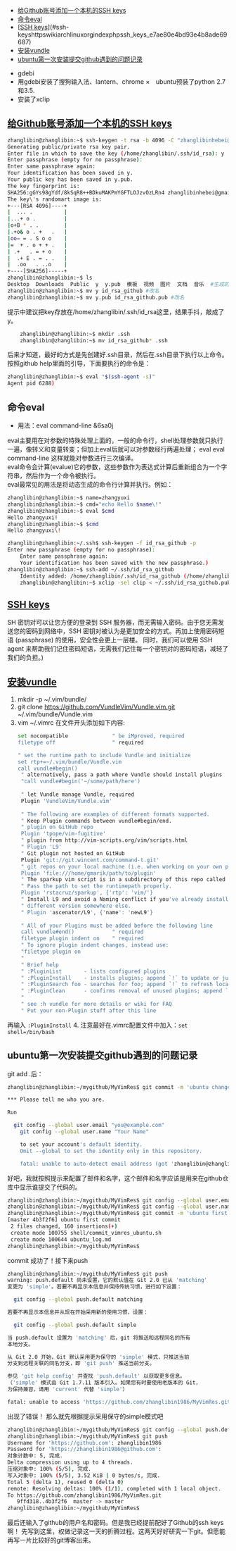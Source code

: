 
<!-- vim-markdown-toc GFM -->
* [给Github账号添加一个本机的SSH keys](#给github账号添加一个本机的ssh-keys)
* [命令eval](#命令eval)
* [[SSH keys](https://wiki.archlinux.org/index.php/SSH_keys_(%E7%AE%80%E4%BD%93%E4%B8%AD%E6%96%87))](#ssh-keyshttpswikiarchlinuxorgindexphpssh_keys_e7ae80e4bd93e4b8ade69687)
* [安装vundle](#安装vundle)
* [ubuntu第一次安装提交github遇到的问题记录](#ubuntu第一次安装提交github遇到的问题记录)

<!-- vim-markdown-toc -->
* gdebi
* 用gdebi安装了搜狗输入法、lantern、chrome
×　ubuntu预装了python 2.7和3.5.
* 安装了xclip

## [给Github账号添加一个本机的SSH keys](https://help.github.com/articles/generating-a-new-ssh-key-and-adding-it-to-the-ssh-agent/#generating-a-new-ssh-key)

``` bash
zhanglibin@zhanglibin:~$ ssh-keygen -t rsa -b 4096 -C "zhanglibinhebei@gmail.com"   #-t rsa指定生成的key的type是rsa;-b指定生成的key的比特数，rsa一般默认2048就足够了；-C 是公钥key的备注，会生成在公钥的最后面。
Generating public/private rsa key pair.
Enter file in which to save the key (/home/zhanglibin/.ssh/id_rsa): y
Enter passphrase (empty for no passphrase): 
Enter same passphrase again: 
Your identification has been saved in y.
Your public key has been saved in y.pub.
The key fingerprint is:
SHA256:gGYs98gYdf/8kSqR8++BDkuMAKPmYGFTLOJzvOzLRn4 zhanglibinhebei@gmail.com
The key\'s randomart image is:
+---[RSA 4096]----+
|  ... .          |
|...+ o .         |
|o+B * . .        |
|.+o& o . +   .   |
|oo= = . S o o    |
|=  + . o + + .   |
| .+   . = + o    |
|  .+ E . = . .   |
|  .oo   . ..o    |
+----[SHA256]-----+
zhanglibin@zhanglibin:~$ ls
Desktop  Downloads  Public  y  y.pub  模板  视频  图片  文档  音乐  #生成的y是私钥，y.pub是公钥
zhanglibin@zhanglibin:~$ mv y id_rsa_github #改名
zhanglibin@zhanglibin:~$ mv y.pub id_rsa_github.pub #改名
```
提示中建议把key存放在/home/zhanglibin/.ssh/id_rsa这里，结果手抖，敲成了y。
``` bash
    zhanglibin@zhanglibin:~$ mkdir .ssh
    zhanglibin@zhanglibin:~$ mv id_rsa_github* .ssh
```
后来才知道，最好的方式是先创建好.ssh目录，然后在.ssh目录下执行以上命令。  
按照github help里面的引导，下面要执行的命令是：  

``` bash
zhanglibin@zhanglibin:~$ eval "$(ssh-agent -s)"
Agent pid 6288)
```


## 命令eval
* 用法：eval command-line
&6sa0j
   
eval主要用在对参数的特殊处理上面的，一般的命令行，shell处理参数就只执行一遍，像转义和变量转变；但加上eval后就可以对参数经行两遍处理； 
eval eval command-line 这样就能对参数进行三次编译。  
eval命令会计算(evalue)它的参数，这些参数作为表达式计算后重新组合为一个字符串，然后作为一个命令被执行。  
eval最常见的用法是将动态生成的命令行计算并执行。例如：
``` bash
zhanglibin@zhanglibin:~$ name=zhangyuxi
zhanglibin@zhanglibin:~$ cmd="echo Hello $name\!"
zhanglibin@zhanglibin:~$ eval $cmd
Hello zhangyuxi!
zhanglibin@zhanglibin:~$ $cmd
Hello zhangyuxi\!
```

``` bash
zhanglibin@zhanglibin:~/.ssh$ ssh-keygen -f id_rsa_github -p
Enter new passphrase (empty for no passphrase): 
    Enter same passphrase again: 
    Your identification has been saved with the new passphrase.)
zhanglibin@zhanglibin:~$ ssh-add ~/.ssh/id_rsa_github
    Identity added: /home/zhanglibin/.ssh/id_rsa_github (/home/zhanglibin/.ssh/id_rsa_github)
    zhanglibin@zhanglibin:~$ xclip -sel clip < ~/.ssh/id_rsa_github.pub
```


## [SSH keys](https://wiki.archlinux.org/index.php/SSH_keys_(%E7%AE%80%E4%BD%93%E4%B8%AD%E6%96%87))
SH 密钥对可以让您方便的登录到 SSH 服务器，而无需输入密码。由于您无需发送您的密码到网络中，SSH 密钥对被认为是更加安全的方式。再加上使用密码短语 (passphrase) 的使用，安全性会更上一层楼。
同时，我们可以使用 SSH agent 来帮助我们记住密码短语，无需我们记住每一个密钥对的密码短语，减轻了我们的负担。)


## [安装vundle](https://github.com/VundleVim/Vundle.vim)

1. mkdir -p ~/.vim/bundle/
2. git clone https://github.com/VundleVim/Vundle.vim.git ~/.vim/bundle/Vundle.vim
3. vim ~/.vimrc 在文件开头添加如下内容:
   ``` bash
   set nocompatible              " be iMproved, required
   filetype off                  " required

   " set the runtime path to include Vundle and initialize
   set rtp+=~/.vim/bundle/Vundle.vim
   call vundle#begin()
    " alternatively, pass a path where Vundle should install plugins
    "call vundle#begin('~/some/path/here')
    
    " let Vundle manage Vundle, required
    Plugin 'VundleVim/Vundle.vim'
    
    " The following are examples of different formats supported.
    " Keep Plugin commands between vundle#begin/end.
    " plugin on GitHub repo
    Plugin 'tpope/vim-fugitive'
    " plugin from http://vim-scripts.org/vim/scripts.html
    " Plugin 'L9'
    " Git plugin not hosted on GitHub
    Plugin 'git://git.wincent.com/command-t.git'
    " git repos on your local machine (i.e. when working on your own plugin)
    Plugin 'file:///home/gmarik/path/to/plugin'
    " The sparkup vim script is in a subdirectory of this repo called vim.
    " Pass the path to set the runtimepath properly.
    Plugin 'rstacruz/sparkup', {'rtp': 'vim/'}
    " Install L9 and avoid a Naming conflict if you've already installed a
    " different version somewhere else.
    " Plugin 'ascenator/L9', {'name': 'newL9'}
    
    " All of your Plugins must be added before the following line
    call vundle#end()            " required
    filetype plugin indent on    " required
    " To ignore plugin indent changes, instead use:
    "filetype plugin on
    "
    " Brief help
    " :PluginList       - lists configured plugins
    " :PluginInstall    - installs plugins; append `!` to update or just :PluginUpdate
    " :PluginSearch foo - searches for foo; append `!` to refresh local cache
    " :PluginClean      - confirms removal of unused plugins; append `!` to auto-approve removal
    "
    " see :h vundle for more details or wiki for FAQ
    " Put your non-Plugin stuff after this line
    ```
再输入
`:PluginInstall`
4. 注意最好在.vimrc配置文件中加入：`set shell=/bin/bash`

## ubuntu第一次安装提交github遇到的问题记录
git add .后：
``` bash
zhanglibin@zhanglibin:~/mygithub/MyVimRes$ git commit -m 'ubuntu change'

*** Please tell me who you are.

Run

  git config --global user.email "you@example.com"
    git config --global user.name "Your Name"

    to set your account's default identity.
    Omit --global to set the identity only in this repository.

    fatal: unable to auto-detect email address (got 'zhanglibin@zhanglibin.(none)')
```
好吧，我就按照提示来配置了邮件和名字，这个邮件和名字应该是用来在github仓库中显示谁提交了代码的。
``` bash
zhanglibin@zhanglibin:~/mygithub/MyVimRes$ git config --global user.email "zhanglibinhebei@gmail.com"
zhanglibin@zhanglibin:~/mygithub/MyVimRes$ git config --global user.name "zhanglibin"
zhanglibin@zhanglibin:~/mygithub/MyVimRes$ git commit -m 'ubuntu first commit'
[master 4b3f2f6] ubuntu first commit
 2 files changed, 160 insertions(+)
 create mode 100755 shell/commit_vimres_ubuntu.sh
 create mode 100644 ubuntu_log.md
zhanglibin@zhanglibin:~/mygithub/MyVimRes$
```
commit 成功了！接下来push

``` bash
zhanglibin@zhanglibin:~/mygithub/MyVimRes$ git push
warning: push.default 尚未设置，它的默认值在 Git 2.0 已从 'matching'
变更为 'simple'。若要不再显示本信息并保持传统习惯，进行如下设置：

  git config --global push.default matching

若要不再显示本信息并从现在开始采用新的使用习惯，设置：

  git config --global push.default simple

当 push.default 设置为 'matching' 后，git 将推送和远程同名的所有
本地分支。

从 Git 2.0 开始，Git 默认采用更为保守的 'simple' 模式，只推送当前
分支到远程关联的同名分支，即 'git push' 推送当前分支。

参见 'git help config' 并查找 'push.default' 以获取更多信息。
（'simple' 模式由 Git 1.7.11 版本引入。如果您有时要使用老版本的 Git，
为保持兼容，请用 'current' 代替 'simple'）

fatal: unable to access 'https://github.com/zhanglibin1986/MyVimRes.git/': Failed to connect to 127.0.0.1 port 42487: 拒绝连接

```
出现了错误！
那么就先根据提示采用保守的simple模式吧
``` bash
zhanglibin@zhanglibin:~/mygithub/MyVimRes$ git config --global push.default simple
zhanglibin@zhanglibin:~/mygithub/MyVimRes$ git push
Username for 'https://github.com': zhanglibin1986
Password for 'https://zhanglibin1986@github.com': 
对象计数中: 5, 完成.
Delta compression using up to 4 threads.
压缩对象中: 100% (5/5), 完成.
写入对象中: 100% (5/5), 3.52 KiB | 0 bytes/s, 完成.
Total 5 (delta 1), reused 0 (delta 0)
remote: Resolving deltas: 100% (1/1), completed with 1 local object.
To https://github.com/zhanglibin1986/MyVimRes.git
   9ffd318..4b3f2f6  master -> master
zhanglibin@zhanglibin:~/mygithub/MyVimRes$
```
最后还输入了github的用户名和密码。但是我已经提前配好了Github的ssh keys啊！
先写到这里，权做记录这一天的折腾过程。这两天好好研究一下git。但愿能再写一片比较好的git博客出来。


